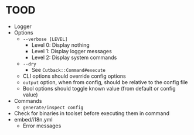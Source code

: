 # TOOD

* Logger
* Options
  * `--verbose [LEVEL]`
    * Level 0: Display nothing
    * Level 1: Display logger messages
    * Level 2: Display system commands
  * `--dry`
    * See `Cutback::Command#execute`
  * CLI options should override config options
  * `output` option, when from config, should be relative to the config file
  * Bool options should toggle known value (from default or config value)
* Commands
  * `generate/inspect config`
* Check for binaries in toolset before executing them in command
* embed/i18n.yml
  * Error messages
